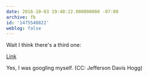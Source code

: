 ```yaml
---
date: 2016-10-03 19:40:22.000000000 -07:00
archive: fb
id: '1475548822'
weblog: false
---
```


Wait I think there's a third one:

[Link](http://gestionprivee.rbcgestiondepatrimoine.com/geoff.coffey)

Yes, I was googling myself. (CC: Jefferson Davis Hogg)
